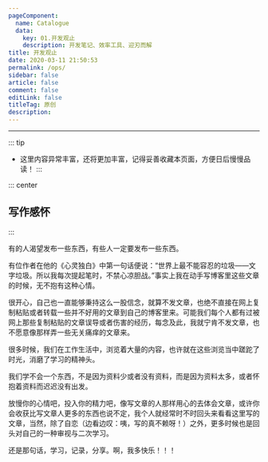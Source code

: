 ```yaml
---
pageComponent: 
  name: Catalogue
  data: 
    key: 01.开发观止
    description: 开发笔记、效率工具、迎刃而解
title: 开发观止
date: 2020-03-11 21:50:53
permalink: /ops/
sidebar: false
article: false
comment: false
editLink: false
titleTag: 原创
description: 
---
```


---

::: tip
- 这里内容异常丰富，还将更加丰富，记得妥善收藏本页面，方便日后慢慢品读！
:::

::: center
## 写作感怀
:::

有的人渴望发布一些东西，有些人一定要发布一些东西。

有位作者在他的《心灵独白》中第一句话便说：“世界上最不能容忍的垃圾——文字垃圾。所以我每次提起笔时，不禁心凉胆战。”事实上我在动手写博客里这些文章的时候，无不抱有这种心情。

很开心，自己也一直能够秉持这么一股信念，就算不发文章，也绝不直接在网上复制粘贴或者转载一些并不好用的文章到自己的博客里来。可能我们每个人都有过被网上那些复制粘贴的文章误导或者伤害的经历，每念及此，我就宁肯不发文章，也不愿意像那样弄一些无关痛痒的文章来。

很多时候，我们在工作生活中，浏览着大量的内容，也许就在这些浏览当中蹉跎了时光，消磨了学习的精神头。

我们学不会一个东西，不是因为资料少或者没有资料，而是因为资料太多，或者怀抱着资料而迟迟没有出发。

放慢你的心情吧，投入你的精力吧，像写文章的人那样用心的去体会文章，或许你会收获比写文章人更多的东西也说不定，我个人就经常时不时回头来看看这里写的文章，当然，除了自恋（边看边叹：咦，写的真不赖呀！）之外，更多时候也是回头对自己的一种审视与二次学习。

还是那句话，学习，记录，分享。啊，我多快乐！！！
